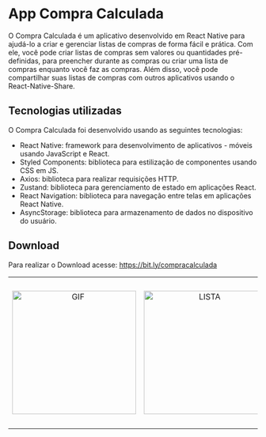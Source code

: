 # App Compra Calculada

O Compra Calculada é um aplicativo desenvolvido em React Native para ajudá-lo a criar e gerenciar listas de compras de forma fácil e prática. Com ele, você pode criar listas de compras sem valores ou quantidades pré-definidas, para preencher durante as compras ou criar uma lista de compras enquanto você faz as compras. Além disso, você pode compartilhar suas listas de compras com outros aplicativos usando o React-Native-Share.

## Tecnologias utilizadas

O Compra Calculada foi desenvolvido usando as seguintes tecnologias:

- React Native: framework para desenvolvimento de aplicativos - móveis usando JavaScript e React.
- Styled Components: biblioteca para estilização de componentes usando CSS em JS.
- Axios: biblioteca para realizar requisições HTTP.
- Zustand: biblioteca para gerenciamento de estado em aplicações React.
- React Navigation: biblioteca para navegação entre telas em aplicações React Native.
- AsyncStorage: biblioteca para armazenamento de dados no dispositivo do usuário.

## Download

Para realizar o Download acesse: https://bit.ly/compracalculada

<table>
  <tr>
    <td align="center">
        <img src="https://github.com/JereLima/AppSomaCompra-git/blob/main/assets/gif.gif" alt="GIF" width="250"/></td>
    <td align="center">
        <img src="https://github.com/JereLima/AppSomaCompra-git/blob/main/assets/photo_5186011369282054877_y.jpeg" alt="LISTA" width="250"/>
    </td>
    <td align="center">
        <img src="https://github.com/JereLima/AppSomaCompra-git/blob/main/assets/criar.jpeg" alt="CRIAÇÃO" width="250"/>
    </td>
    <td align="center">
        <img src="https://github.com/JereLima/AppSomaCompra-git/blob/main/assets/sem_valor.jpeg" alt="ITEMS SEM VALOR" width="250"/>
    </td>
    <td align="center">
        <img src="https://github.com/JereLima/AppSomaCompra-git/blob/main/assets/message.jpeg" alt="LISTA COMPARTILHADA" width="300"/>
    </td>
  </tr>
</table>
